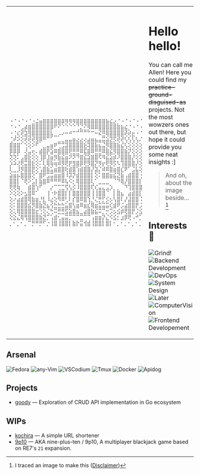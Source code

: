  <table>
  <tr>
   <td>
    
```
⠐⠈⠐⠈⠐⠈⣐⣬⣶⣿⣿⣿⣿⣿⡿⡻⡻⡻⣿⣿⣿⣿⣿⣿⣿⣿⣷⣮⣔⡈⠐⠈⠐⠈⠐⠈
⠈⠐⠈⣠⡾⣿⣿⣿⣿⣿⣿⡿⠋⠊⠈⠈⠈⠈⢈⣌⣊⡻⠿⠿⣿⣿⣿⣿⣿⣿⣷⣮⡈⠐⠈⠐
⠐⢈⢎⢞⣽⣻⣿⣿⣿⣿⣿⣧⣀⡠⠔⠒⠚⠉⠉⠉⠉⠉⠉⠒⠮⣛⢿⣿⣿⣿⣿⢞⢞⣖⠐⠈
⢈⠞⠕⢕⢞⢞⢞⣻⡿⠛⠉⠁⠀⣀⣀⣤⣤⣶⣔⣔⢔⣴⣶⣦⣤⣭⣵⣝⡫⢞⢞⢣⢣⢣⢣⠌
⣿⣿⣿⠁⢑⢕⠕⠋⠀⣀⣤⣶⠟⢉⣩⣽⣿⣿⣿⣿⣗⢽⣿⣷⣦⣬⡻⣿⣿⣷⣮⢣⢕⢕⢕⢕
⡿⡿⡿⠀⢜⣤⢖⠄⣾⣿⡟⣵⠿⣿⣿⣿⢟⣛⣛⠿⣯⣿⠿⣛⣛⠿⣿⣮⡻⣿⣿⣷⡝⢕⢕⢕
⢝⢝⠅⣠⣿⣗⢕⢕⢸⡿⣸⣶⡻⣷⣮⣶⠝⠝⠙⣿⣮⣵⣿⣿⠫⠻⣮⣵⡾⠜⣿⣿⣿⡜⢕⢕
⡱⠵⢜⢟⣭⣿⣗⢕⠅⢇⢿⢷⢶⠾⡻⢟⡟⣻⣿⡿⢟⡻⣿⡝⡻⡖⢟⡻⡫⠣⢹⣿⣿⣿⡜⢕
⢇⣀⡸⡻⣿⣿⣟⢕⢡⣿⣷⣥⣶⣿⣿⢗⣾⣿⢱⣾⣿⣿⡜⣽⡌⠾⠿⣿⣶⣿⣎⠟⠁⣨⣧⢕
⣵⣶⡦⣿⣿⣿⢕⠁⣿⠟⣩⣭⣶⣶⣿⠸⡽⡝⣾⣿⣿⣿⡇⢕⠅⣿⣿⣶⣮⣝⣷⢠⣾⣿⣿⢐
⣿⣿⡇⠈⢟⠕⣡⡇⣷⣿⠿⠛⠛⠛⠿⢧⠪⡂⢿⣿⣿⣿⢇⠁⣀⣀⣀⠀⠈⠙⢿⡜⣿⣿⣿⡇
⢟⢟⢷⠀⠀⣾⣿⢱⠋⠀⠀⡔⠉⢉⣉⢫⢣⡪⠸⣿⣿⣿⢏⢎⣤⣄⣠⡱⡀⡀⠀⠙⢹⣿⣿⣿
⠕⢕⢕⠕⣢⣿⠿⠁⠀⠀⢸⠐⠗⣿⣿⡇⡇⣿⣿⣿⣿⣿⢸⢸⣿⣿⠈⠀⡇⣿⣦⠀⣴⣾⣿⡇
⢕⠔⣴⣾⣿⢿⣷⣶⡘⣇⠸⣔⢕⠻⠿⢃⠇⡎⣿⠿⣿⢱⡘⢌⡛⡋⡪⡢⢣⣿⠇⡜⣼⣿⣿⠨
⢕⠅⣿⣿⣿⣮⡻⣿⣷⣝⣦⢪⣓⣓⣓⣥⣿⢣⣶⠿⣶⣎⢿⣶⣭⣭⣭⢎⣾⠟⡨⣴⣿⣿⡟⡨
⢕⢅⢿⣿⣿⣿⣿⣖⢑⢕⢌⢓⠭⣛⣛⣫⣵⣿⣦⣀⣴⣿⣷⣮⠭⡉⡒⡩⡢⣪⡾⢟⣿⡟⡨⣪
⢕⣕⣌⢿⢻⣿⣿⣿⣷⣝⡉⢡⣾⢂⣤⣭⡉⠉⠉⣉⠉⠉⢠⣶⣶⡝⣌⠪⣪⡂⣰⡿⢟⠠⠚⡁
⡀⠂⡀⠂⡀⠉⡛⠛⡛⠋⡐⢸⣿⢸⣿⣿⡇⣷⡗⣭⢺⣾⢸⣿⣿⡇⣿⡇⠂⡀⠂⡀⠂⡀⠂⡀
```    
   </td>

   <td>

# Hello hello!

You can call me Allen! Here you could find my <strike> practice-ground-disguised-as</strike> projects. Not the most wowzers ones out there, but hope it could provide you some neat insights :]

> And oh, about the image beside... [^Disclaimer]

## Interests 🌱
![Grind!](https://img.shields.io/badge/-Grind!-363a4f?style=for-the-badge) 
![Backend Development](https://img.shields.io/badge/-Backend%20Dev-24273a.svg?style=for-the-badge)
![DevOps](https://img.shields.io/badge/-DevOps-24273a.svg?style=for-the-badge)
![System Design](https://img.shields.io/badge/-System%20Design-24273a.svg?style=for-the-badge)
<br/>
![Later](https://img.shields.io/badge/-4Later-363a4f?style=for-the-badge) 
![ComputerVision](https://img.shields.io/badge/-Computer%20Vision-24273a.svg?style=for-the-badge)
![Frontend Developement](https://img.shields.io/badge/-Frontend%20Web%20Dev-24273a.svg?style=for-the-badge)

[^Disclaimer]: I traced an image to make this ([Disclaimer](https://github.com/solsteace/dotrc/tree/main/_assets#disclaimer))
    
   </td>
  </tr>
 </table>
 
## Arsenal

![Fedora](https://img.shields.io/badge/Fedora-24273a?style=for-the-badge&logo=fedora&logoColor=ffe787)
![any-Vim](https://img.shields.io/badge/%2AVIM-24273a.svg?style=for-the-badge&logo=vim&logoColor=ffe787)
![VSCodium](https://img.shields.io/badge/VSCodium-24273a.svg?style=for-the-badge&logo=visual-studio-code&logoColor=ffe787)
![Tmux](https://img.shields.io/badge/Tmux-24273a.svg?style=for-the-badge&logo=visual-studio-code&logoColor=ffe787)
![Docker](https://img.shields.io/badge/docker-24273a.svg?style=for-the-badge&logo=docker&logoColor=ffe787)
![Apidog](https://img.shields.io/badge/apidog-24273a.svg?style=for-the-badge&logoColor=ffe787)

## Projects

- [goody](https://github.com/solsteace/goody) — Exploration of CRUD API implementation in Go ecosystem

## WIPs

- [kochira](https://github.com/solsteace/kochira) — A simple URL shortener
- [9p10](https://github.com/nineplus10) — AKA nine-plus-ten / 9p10, A multiplayer blackjack game based on RE7's `21` expansion.

